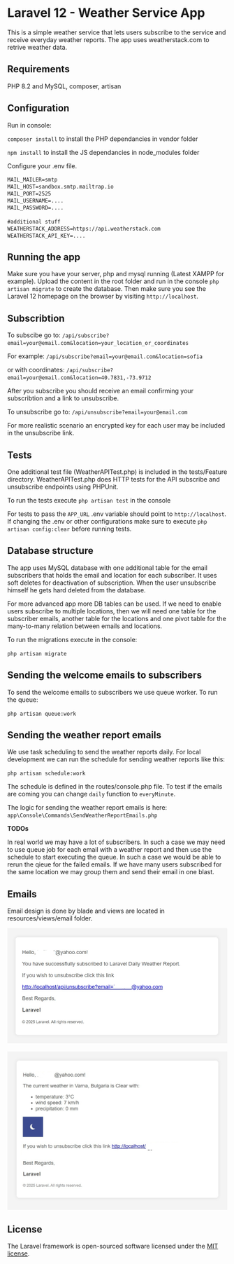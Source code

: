 # Laravel 12 - Weather Service App

This is a simple weather service that lets users subscribe to the service and receive everyday weather reports. The app uses weatherstack.com to retrive weather data. 

## Requirements

PHP 8.2 and MySQL, composer, artisan

## Configuration

Run in console:

`composer install` to install the PHP dependancies in vendor folder

`npm install` to install the JS dependancies in node_modules folder

Configure your .env file.

```
MAIL_MAILER=smtp
MAIL_HOST=sandbox.smtp.mailtrap.io
MAIL_PORT=2525
MAIL_USERNAME=....
MAIL_PASSWORD=....

#additional stuff
WEATHERSTACK_ADDRESS=https://api.weatherstack.com
WEATHERSTACK_API_KEY=....
```

## Running the app

Make sure you have your server, php and mysql running (Latest XAMPP for example). Upload the content in the root folder and run in the console `php artisan migrate` to create the database. Then make sure you see the Laravel 12 homepage on the browser by visiting `http://localhost`.

## Subscribtion

To subscibe go to: `/api/subscribe?email=your@email.com&location=your_location_or_coordinates`

For example: `/api/subscribe?email=your@email.com&location=sofia`

or with coordinates: `/api/subscribe?email=your@email.com&location=40.7831,-73.9712`

After you subscribe you should receive an email confirming your subscribtion and a link to unsubscribe.

To unsubscribe go to: `/api/unsubscribe?email=your@email.com`

For more realistic scenario an encrypted key for each user may be included in the unsubscribe link.

## Tests

One additional test file (WeatherAPITest.php) is included in the tests/Feature directory. WeatherAPITest.php does HTTP tests for the API subscribe and unsubscribe endpoints using PHPUnit.

To run the tests execute `php artisan test` in the console

For tests to pass the `APP_URL` .env variable should point to `http://localhost`. If changing the .env or other configurations make sure to execute `php artisan config:clear` before running tests.

## Database structure

The app uses MySQL database with one additional table for the email subscribers that holds the email and location for each subscriber. It uses soft deletes for deactivation of subscription. When the user unsubscribe himself he gets hard deleted from the database. 

For more advanced app more DB tables can be used. If we need to enable users subscribe to multiple locations, then we will need one table for the subscriber emails, another table for the locations and one pivot table for the many-to-many relation between emails and locations. 

To run the migrations execute in the console:

`php artisan migrate`

## Sending the welcome emails to subscribers

To send the welcome emails to subscribers we use queue worker. To run the queue:

`php artisan queue:work`

## Sending the weather report emails

We use task scheduling to send the weather reports daily. For local development we can run the schedule for sending weather reports like this:

`php artisan schedule:work`

The schedule is defined in the routes/console.php file. To test if the emails are coming you can change `daily` function to `everyMinute`.

The logic for sending the weather report emails is here: `app\Console\Commands\SendWeatherReportEmails.php`

**TODOs**

In real world we may have a lot of subscribers. In such a case we may need to use queue job for each email with a weather report and then use the schedule to start executing the queue. In such a case we would be able to rerun the qieue for the failed emails. If we have many users subscribed for the same location we may group them and send their email in one blast.

## Emails

Email design is done by blade and views are located in resources/views/email folder.

![Welcome email](email-screenshot.jpg)

![Weather Report email](weather-report-email-screenshot.jpg)

## License

The Laravel framework is open-sourced software licensed under the [MIT license](https://opensource.org/licenses/MIT).

